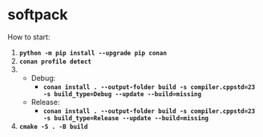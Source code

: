# softpack

How to start:
1. **`python -m pip install --upgrade pip conan`**
2. **`conan profile detect`**
3.
    - Debug:
      - **`conan install . --output-folder build -s compiler.cppstd=23 -s build_type=Debug --update --build=missing`**
    - Release:
      - **`conan install . --output-folder build -s compiler.cppstd=23 -s build_type=Release --update --build=missing`**
4. **`cmake -S . -B build`**
